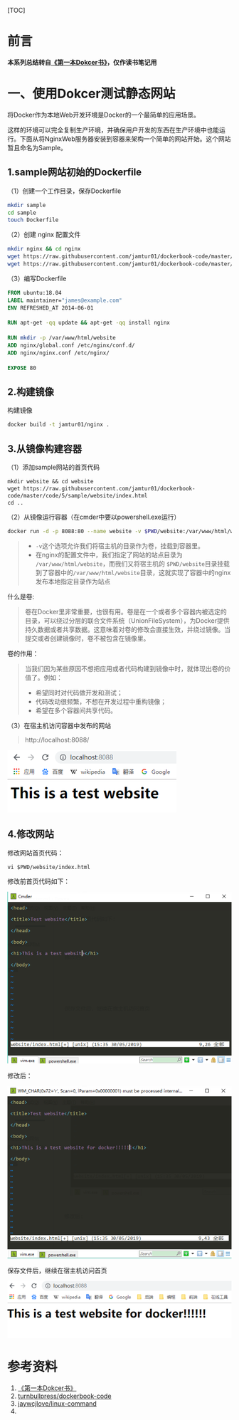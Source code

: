 [TOC]



# 前言

**本系列总结转自[《第一本Dokcer书》](https://item.jd.com/11909234.html)，仅作读书笔记用**



# 一、使用Dokcer测试静态网站

将Docker作为本地Web开发环境是Docker的一个最简单的应用场景。

这样的环境可以完全复制生产环境，并确保用户开发的东西在生产环境中也能运行。下面从将NginxWeb服务器安装到容器来架构一个简单的网站开始。这个网站暂且命名为Sample。



## 1.sample网站初始的Dockerfile

（1）创建一个工作目录，保存Dockerfile

```bash
mkdir sample
cd sample
touch Dockerfile
```



（2）创建 nginx 配置文件

```bash
mkdir nginx && cd nginx
wget https://raw.githubusercontent.com/jamtur01/dockerbook-code/master/code/5/sample/nginx/global.conf
wget https://raw.githubusercontent.com/jamtur01/dockerbook-code/master/code/5/sample/nginx/nginx.conf
```



（3）编写Dockerfile

```dockerfile
FROM ubuntu:18.04
LABEL maintainer="james@example.com"
ENV REFRESHED_AT 2014-06-01

RUN apt-get -qq update && apt-get -qq install nginx

RUN mkdir -p /var/www/html/website
ADD nginx/global.conf /etc/nginx/conf.d/
ADD nginx/nginx.conf /etc/nginx/

EXPOSE 80
```



## 2.构建镜像

构建镜像

```bash
docker build -t jamtur01/nginx .
```





## 3.从镜像构建容器

（1）添加sample网站的首页代码

```
mkdir website && cd website
wget https://raw.githubusercontent.com/jamtur01/dockerbook-code/master/code/5/sample/website/index.html
cd ..
```



（2）从镜像运行容器（在cmder中要以powershell.exe运行）

```bash
docker run -d -p 8088:80 --name website -v $PWD/website:/var/www/html/website jamtur01/nginx nginx
```



> - `-v`这个选项允许我们将宿主机的目录作为卷，挂载到容器里。
> - 在nginx的配置文件中，我们指定了网站的站点目录为 `/var/www/html/website`，而我们又将宿主机的 `$PWD/website`目录挂载到了容器中的`/var/www/html/website`目录，这就实现了容器中的nginx发布本地指定目录作为站点



什么是卷:

> 卷在Docker里非常重要，也很有用。卷是在一个或者多个容器内被选定的目录，可以绕过分层的联合文件系统（UnionFileSystem），为Docker提供持久数据或者共享数据。这意味着对卷的修改会直接生效，并绕过镜像。当提交或者创建镜像时，卷不被包含在镜像里。

卷的作用：

> 当我们因为某些原因不想把应用或者代码构建到镜像中时，就体现出卷的价值了。例如：
>
> - 希望同时对代码做开发和测试；
> - 代码改动很频繁，不想在开发过程中重构镜像；
> - 希望在多个容器间共享代码。



（3）在宿主机访问容器中发布的网站

> http://localhost:8088/



![1559201402294](images/1559201402294.png)





## 4.修改网站

修改网站首页代码：

```
vi $PWD/website/index.html
```

修改前首页代码如下：

![1559201848710](images/1559201848710.png)



修改后：

![1559201880905](images/1559201880905.png)





保存文件后，继续在宿主机访问首页

![1559201909209](images/1559201909209.png)









# 参考资料

1. [《第一本Dokcer书》](https://item.jd.com/11909234.html)
2. [turnbullpress/dockerbook-code](https://github.com/turnbullpress/dockerbook-code)
3. [jaywcjlove/linux-command](https://github.com/jaywcjlove/linux-command)
4. 



